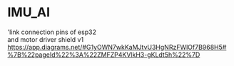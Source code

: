 # IMU_AI
'link connection pins of esp32    
and motor driver shield v1   
https://app.diagrams.net/#G1yOWN7wkKaMJtvU3HgNRzFWlOf7B968H5#%7B%22pageId%22%3A%22ZMFZP4KVlkH3-gKLdt5h%22%7D
